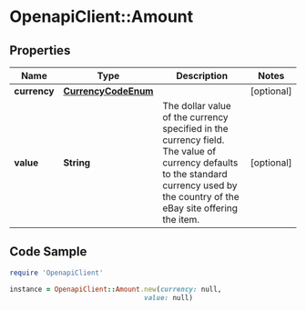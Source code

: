 # OpenapiClient::Amount

## Properties

Name | Type | Description | Notes
------------ | ------------- | ------------- | -------------
**currency** | [**CurrencyCodeEnum**](CurrencyCodeEnum.md) |  | [optional] 
**value** | **String** | The dollar value of the currency specified in the currency field. The value of currency defaults to the standard currency used by the country of the eBay site offering the item. | [optional] 

## Code Sample

```ruby
require 'OpenapiClient'

instance = OpenapiClient::Amount.new(currency: null,
                                 value: null)
```


